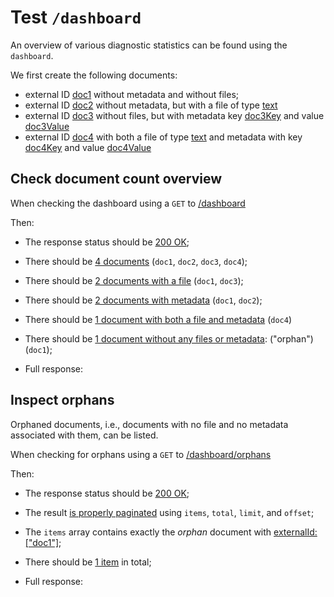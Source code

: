 # Test `/dashboard`

An overview of various diagnostic statistics can be found using the `dashboard`.

We first create the following documents:

  - external ID [doc1](- "#doc1") without metadata and without files;
  - external ID [doc2](- "#doc2") without metadata, but with a file of type
  [text](- "#doc2Type")
  - external ID [doc3](- "#doc3") without files, but with metadata
  key [doc3Key](- "#doc3Key") and value [doc3Value](- "#doc3Value")
  - external ID [doc4](- "#doc4") with both a file of type [text](- "#doc4Type")
  and metadata with key [doc4Key](- "#doc4Key") and value [doc4Value](- "#doc4Value")
  
[ ](- "#doc1Id=createDocument(#doc1)")

[ ](- "#doc2Id=createDocument(#doc2)")
[ ](- "#file2Id=createFile(#doc2Id)")

[ ](- "#doc3Id=createDocument(#doc3)")
[ ](- "createMetadata(#doc3Id, #doc3Key, #doc3Value)")

[ ](- "#doc4Id=createDocument(#doc4)")
[ ](- "#file4Id=createFile(#doc4Id)")
[ ](- "createMetadata(#doc4Id, #doc4Key, #doc4Value)")

## Check document count overview
When checking the dashboard using a `GET` to [/dashboard](- "#endpoint")

[ ](- "#result=retrieve(#endpoint)")

Then:

  - The response status should be [200 OK](- "?=#result.status");
  - There should be [4 documents](- "?=#result.documentCount") (`doc1`, `doc2`, `doc3`, `doc4`);
  - There should be [2 documents with a file](- "?=#result.hasFile") (`doc1`, `doc3`);
  - There should be [2 documents with metadata](- "?=#result.hasMetadata") (`doc1`, `doc2`);
  - There should be [1 document with both a file and metadata](- "?=#result.hasBoth") (`doc4`)
  - There should be [1 document without any files or metadata](- "?=#result.hasNone"): ("orphan") (`doc1`); 

  - Full response:

[ ](- "ext:embed=#result.body")

## Inspect orphans

Orphaned documents, i.e., documents with no file and no metadata associated with them, can be listed.

When checking for orphans using a `GET` to [/dashboard/orphans](- "#endpoint")

[ ](- "#result=retrieveOrphans(#endpoint)")

Then:

 - The response status should be [200 OK](- "?=#result.status");
 - The result [is properly paginated](- "?=#result.isPaginated") using `items`, `total`, `limit`, and `offset`;
 - The `items` array contains exactly the *orphan* document with [externalId: ["doc1"]](- "?=#result.orphanExternalId");
 - There should be [1 item](- "?=#result.itemCount") in total;

 - Full response:

 [ ](- "ext:embed=#result.body")
